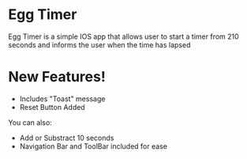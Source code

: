 # Egg Timer

Egg Timer is a simple IOS app that allows user to start a timer from 210 seconds and informs the user when the time has lapsed

# New Features!

  - Includes "Toast" message
  - Reset Button Added


You can also:
  - Add or Substract 10 seconds
  - Navigation Bar and ToolBar included for ease
  

